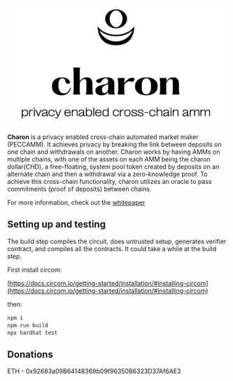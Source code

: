 <p align="center">
    <img src= './public/charonLogo.png' height="275"/>
</p>


<b>Charon</b> is a privacy enabled cross-chain automated market maker (PECCAMM). It achieves privacy by breaking the link between deposits on one chain and withdrawals on another.  Charon works by having AMMs on multiple chains, with one of the assets on each AMM being the charon dollar(CHD), a free-floating, system pool token created by deposits on an alternate chain and then a withdrawal via a zero-knowledge proof. To achieve this cross-chain functionality, charon utilizes an oracle to pass commitments (proof of deposits) between chains.  

For more information, check out the [whitepaper](https://github.com/charonAMM/writings/blob/main/whitepaper.pdf)

## Setting up and testing

The build step compiles the circuit, does untrusted setup, generates verifier contract, and compiles all the contracts. It could take a while at the build step.


First install circom:

[https://docs.circom.io/getting-started/installation/#installing-circom](https://docs.circom.io/getting-started/installation/#installing-circom)


then:

```sh
npm i
npm run build
npx hardhat test
```

## Donations

ETH - 0x92683a09B64148369b09f96350B6323D37Af6AE3